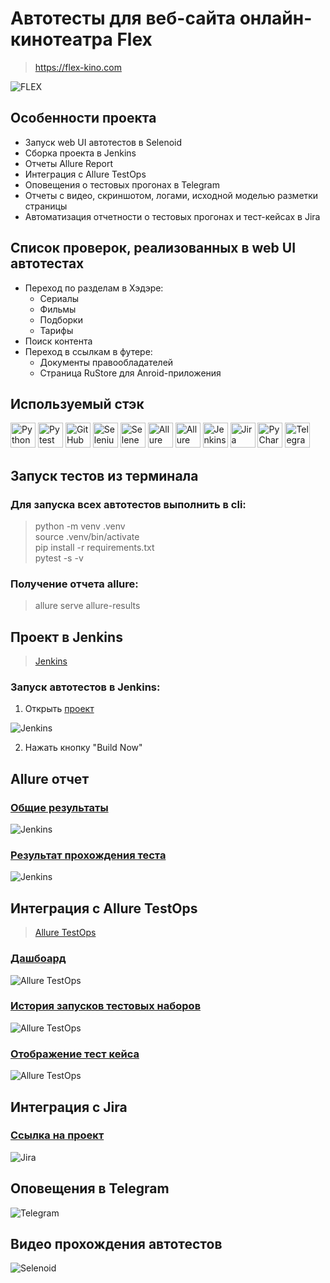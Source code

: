 # Автотесты для веб-сайта онлайн-кинотеатра Flex

> https://flex-kino.com

<img title="FLEX" src="gu_guru_diplom/pictures/flex_general_page.jpg"/>

## Особенности проекта
- Запуск web UI автотестов в Selenoid
- Сборка проекта в Jenkins
- Отчеты Allure Report
- Интеграция с Allure TestOps
- Оповещения о тестовых прогонах в Telegram
- Отчеты с видео, скриншотом, логами, исходной моделью разметки страницы
- Автоматизация отчетности о тестовых прогонах и тест-кейсах в Jira

## Список проверок, реализованных в web UI автотестах
- Переход по разделам в Хэдэре:
  - Сериалы
  - Фильмы
  - Подборки
  - Тарифы
- Поиск контента
- Переход в ссылкам в футере:
  - Документы правообладателей
  - Страница RuStore для Anroid-приложения

## Используемый стэк
<img title="Python" src="gu_guru_diplom/pictures/icons/python-original.svg" height="40" width="40"/> <img title="Pytest" src="gu_guru_diplom/pictures/icons/pytest-original.svg" height="40" width="40"/> <img title="GitHub" src="gu_guru_diplom/pictures/icons/github-original.svg" height="40" width="40"/> <img title="Selenium" src="gu_guru_diplom/pictures/icons/selenium-original.svg" height="40" width="40"/> <img title="Selene" src="gu_guru_diplom/pictures/icons/selene.png" height="40" width="40"/> <img title="Allure Report" src="gu_guru_diplom/pictures/icons/Allure_Report.png" height="40" width="40"/> <img title="Allure TestOps" src="gu_guru_diplom/pictures/icons/AllureTestOps.png" height="40" width="40"/> <img title="Jenkins" src="gu_guru_diplom/pictures/icons/jenkins-original.svg" height="40" width="40"/> <img title="Jira" src="gu_guru_diplom/pictures/icons/jira-original.svg" height="40" width="40"/> <img title="PyCharm" src="gu_guru_diplom/pictures/icons/pycharm-original.svg" height="40" width="40"/> <img title="Telegram" src="gu_guru_diplom/pictures/icons/tg.png" height="40" width="40"/>

## Запуск тестов из терминала
### Для запуска всех автотестов выполнить в cli:
> python -m venv .venv  
> source .venv/bin/activate   
> pip install -r requirements.txt   
> pytest -s -v

### Получение отчета allure:
> allure serve allure-results

## Проект в Jenkins
> [Jenkins](https://jenkins.autotests.cloud/job/amosyakin_qa_guru_hw_14_kino_flex/)

### Запуск автотестов в Jenkins:
1. Открыть [проект](https://jenkins.autotests.cloud/job/amosyakin_qa_guru_hw_14_kino_flex/)

<img title="Jenkins" src="gu_guru_diplom/pictures/jenkins_general_page.jpg"/>

2. Нажать кнопку "Build Now"

## Allure отчет
### [Общие результаты](https://jenkins.autotests.cloud/job/amosyakin_qa_guru_hw_14_kino_flex/5/allure/)
<img title="Jenkins" src="gu_guru_diplom/pictures/allure_results.jpg"/>

### [Результат прохождения теста](https://jenkins.autotests.cloud/job/amosyakin_qa_guru_hw_14_kino_flex/5/allure/#behaviors)
<img title="Jenkins" src="gu_guru_diplom/pictures/allure_results_test_case.jpg"/>

## Интеграция с Allure TestOps
> [Allure TestOps](https://allure.autotests.cloud/project/4214/dashboards)

### [Дашбоард](https://allure.autotests.cloud/project/4214/dashboards)
<img title="Allure TestOps" src="gu_guru_diplom/pictures/allure_testops_dashboard.jpg"/>

### [История запусков тестовых наборов](https://allure.autotests.cloud/project/4214/launches)
<img title="Allure TestOps" src="gu_guru_diplom/pictures/alluretestops_history_launch.jpg"/>

### [Отображение тест кейса](https://allure.autotests.cloud/project/4214/test-cases/31994?treeId=8254)
<img title="Allure TestOps" src="gu_guru_diplom/pictures/alluretestops_test_case.jpg"/>

## Интеграция с Jira
### [Ссылка на проект](https://jira.autotests.cloud/browse/HOMEWORK-1212)
<img title="Jira" src="gu_guru_diplom/pictures/jira.jpg"/>

## Оповещения в Telegram
<img title="Telegram" src="gu_guru_diplom/pictures/telegram_notifications.jpg"/>

## Видео прохождения автотестов
<img title="Selenoid" src="gu_guru_diplom/pictures/attach_video_test_cases.gif"/>
